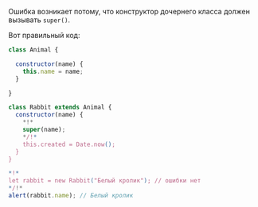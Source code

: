 Ошибка возникает потому, что конструктор дочернего класса должен вызывать `super()`.

Вот правильный код:

```js run
class Animal {

  constructor(name) {
    this.name = name;
  }

}

class Rabbit extends Animal {
  constructor(name) {  
    *!*
    super(name);
    */!*
    this.created = Date.now();
  }
}

*!*
let rabbit = new Rabbit("Белый кролик"); // ошибки нет
*/!*
alert(rabbit.name); // Белый кролик
```
